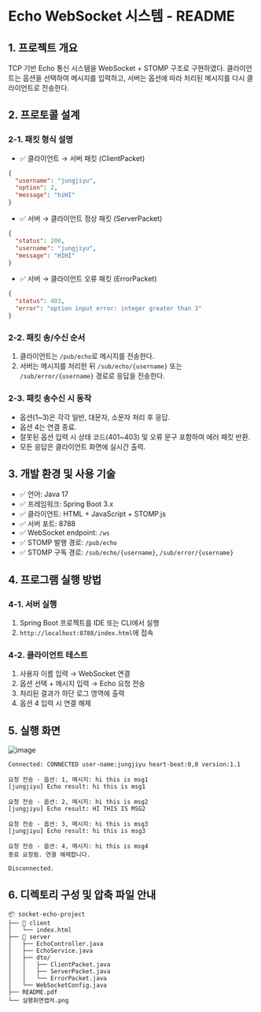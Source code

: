 # Echo WebSocket 시스템 - README

## 1. 프로젝트 개요
TCP 기반 Echo 통신 시스템을 WebSocket + STOMP 구조로 구현하였다. 클라이언트는 옵션을 선택하여 메시지를 입력하고, 서버는 옵션에 따라 처리된 메시지를 다시 클라이언트로 전송한다.

## 2. 프로토콜 설계

### 2-1. 패킷 형식 설명
- ✅ 클라이언트 → 서버 패킷 (ClientPacket)
```json
{
  "username": "jungjiyu",
  "option": 2,
  "message": "hiHI"
}
```
- ✅ 서버 → 클라이언트 정상 패킷 (ServerPacket)
```json
{
  "status": 200,
  "username": "jungjiyu",
  "message": "HIHI"
}
```
- ✅ 서버 → 클라이언트 오류 패킷 (ErrorPacket)
```json
{
  "status": 403,
  "error": "option input error: integer greater than 3"
}
```

### 2-2. 패킷 송/수신 순서
1. 클라이언트는 `/pub/echo`로 메시지를 전송한다.
2. 서버는 메시지를 처리한 뒤 `/sub/echo/{username}` 또는 `/sub/error/{username}` 경로로 응답을 전송한다.

### 2-3. 패킷 송수신 시 동작
- 옵션(1~3)은 각각 일반, 대문자, 소문자 처리 후 응답.
- 옵션 4는 연결 종료.
- 잘못된 옵션 입력 시 상태 코드(401~403) 및 오류 문구 포함하여 에러 패킷 반환.
- 모든 응답은 클라이언트 화면에 실시간 출력.

## 3. 개발 환경 및 사용 기술
- ✅ 언어: Java 17
- ✅ 프레임워크: Spring Boot 3.x
- ✅ 클라이언트: HTML + JavaScript + STOMP.js
- ✅ 서버 포트: 8788
- ✅ WebSocket endpoint: `/ws`
- ✅ STOMP 발행 경로: `/pub/echo`
- ✅ STOMP 구독 경로: `/sub/echo/{username}`, `/sub/error/{username}`

## 4. 프로그램 실행 방법

### 4-1. 서버 실행
1. Spring Boot 프로젝트를 IDE 또는 CLI에서 실행
2. `http://localhost:8788/index.html`에 접속

### 4-2. 클라이언트 테스트
1. 사용자 이름 입력 → WebSocket 연결
2. 옵션 선택 + 메시지 입력 → Echo 요청 전송
3. 처리된 결과가 하단 로그 영역에 출력
4. 옵션 4 입력 시 연결 해제

## 5. 실행 화면 
![image](https://github.com/user-attachments/assets/c1d64750-f88d-44b4-b97e-6979e27ed9c8)

```
Connected: CONNECTED user-name:jungjiyu heart-beat:0,0 version:1.1

요청 전송 - 옵션: 1, 메시지: hi this is msg1
[jungjiyu] Echo result: hi this is msg1

요청 전송 - 옵션: 2, 메시지: hi this is msg2
[jungjiyu] Echo result: HI THIS IS MSG2

요청 전송 - 옵션: 3, 메시지: hi this is msg3
[jungjiyu] Echo result: hi this is msg3

요청 전송 - 옵션: 4, 메시지: hi this is msg4
종료 요청됨. 연결 해제합니다.

Disconnected.
```

## 6. 디렉토리 구성 및 압축 파일 안내
```
📦 socket-echo-project
├── 📁 client
│   └── index.html
├── 📁 server
│   ├── EchoController.java
│   ├── EchoService.java
│   ├── dto/
│   │   ├── ClientPacket.java
│   │   ├── ServerPacket.java
│   │   └── ErrorPacket.java
│   └── WebSocketConfig.java
├── README.pdf
└── 실행화면캡처.png
```
